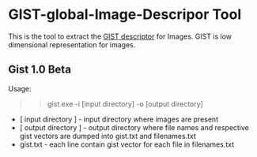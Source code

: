 # GIST-global-Image-Descripor Tool

This is the tool to extract the [GIST descriptor](http://people.csail.mit.edu/torralba/code/spatialenvelope/) for Images. GIST is low dimensional representation for images. 

Gist 1.0 Beta
------------
Usage:

>>gist.exe -i [input directory] -o [output directory]

 - [  input directory ]  - input directory where images are present
 - [ output directory ]  - output directory where file names and respective gist vectors are dumped
                      into gist.txt and filenames.txt
 - gist.txt              - each line contain gist vector for each file in filenames.txt
